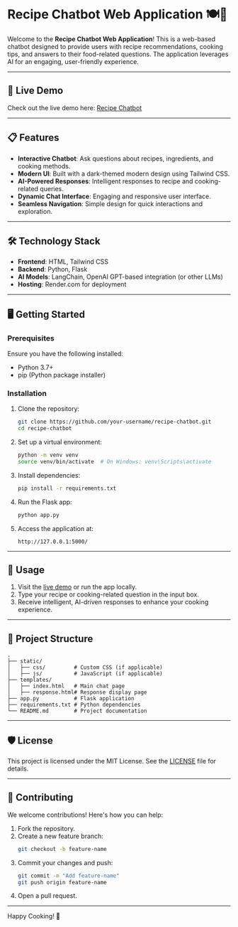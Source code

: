 

# Recipe Chatbot Web Application 🍽️🤖

Welcome to the **Recipe Chatbot Web Application**! This is a web-based chatbot designed to provide users with recipe recommendations, cooking tips, and answers to their food-related questions. The application leverages AI for an engaging, user-friendly experience.

---

## 🚀 Live Demo

Check out the live demo here: [Recipe Chatbot](https://recipe-chatbot-g8c4.onrender.com)

---

## 📋 Features

- **Interactive Chatbot**: Ask questions about recipes, ingredients, and cooking methods.
- **Modern UI**: Built with a dark-themed modern design using Tailwind CSS.
- **AI-Powered Responses**: Intelligent responses to recipe and cooking-related queries.
- **Dynamic Chat Interface**: Engaging and responsive user interface.
- **Seamless Navigation**: Simple design for quick interactions and exploration.

---

## 🛠️ Technology Stack

- **Frontend**: HTML, Tailwind CSS
- **Backend**: Python, Flask
- **AI Models**: LangChain, OpenAI GPT-based integration (or other LLMs)
- **Hosting**: Render.com for deployment

---

## 🖥️ Getting Started

### Prerequisites

Ensure you have the following installed:
- Python 3.7+
- pip (Python package installer)

### Installation

1. Clone the repository:
   ```bash
   git clone https://github.com/your-username/recipe-chatbot.git
   cd recipe-chatbot
   ```

2. Set up a virtual environment:
   ```bash
   python -m venv venv
   source venv/bin/activate  # On Windows: venv\Scripts\activate
   ```

3. Install dependencies:
   ```bash
   pip install -r requirements.txt
   ```

4. Run the Flask app:
   ```bash
   python app.py
   ```

5. Access the application at:
   ```
   http://127.0.0.1:5000/
   ```

---

## 🌟 Usage

1. Visit the [live demo](https://recipe-chatbot-g8c4.onrender.com) or run the app locally.
2. Type your recipe or cooking-related question in the input box.
3. Receive intelligent, AI-driven responses to enhance your cooking experience.

---

## 📂 Project Structure

```
.
├── static/
│   ├── css/         # Custom CSS (if applicable)
│   ├── js/          # JavaScript (if applicable)
├── templates/
│   ├── index.html   # Main chat page
│   ├── response.html# Response display page
├── app.py           # Flask application
├── requirements.txt # Python dependencies
└── README.md        # Project documentation
```

---



## 🛡️ License

This project is licensed under the MIT License. See the [LICENSE](LICENSE) file for details.

---

## 🤝 Contributing

We welcome contributions! Here's how you can help:
1. Fork the repository.
2. Create a new feature branch:
   ```bash
   git checkout -b feature-name
   ```
3. Commit your changes and push:
   ```bash
   git commit -m "Add feature-name"
   git push origin feature-name
   ```
4. Open a pull request.


---



Happy Cooking! 🍳
